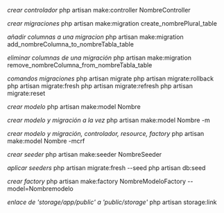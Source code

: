 *crear controlador*
php artisan make:controller NombreController

*crear migraciones*
php artisan make:migration create_nombrePlural_table

*añadir columnas a una migracion*
php artisan make:migration add_nombreColumna_to_nombreTabla_table

*eliminar columnas de una migración*
php artisan make:migration remove_nombreColumna_from_nombreTabla_table

*comandos migraciones*
php artisan migrate
php artisan migrate:rollback
php artisan migrate:fresh
php artisan migrate:refresh
php artisan migrate:reset

*crear modelo*
php artisan make:model Nombre

*crear modelo y migración a la vez*
php artisan make:model Nombre -m

*crear modelo y migración, controlador, resource, factory*
php artisan make:model Nombre -mcrf

*crear seeder*
php artisan make:seeder NombreSeeder

*aplicar seeders*
php artisan migrate:fresh --seed
php artisan db:seed

*crear factory*
php artisan make:factory NombreModeloFactory --model=Nombremodelo

*enlace de 'storage/app/public' a 'public/storage'*
php artisan storage:link